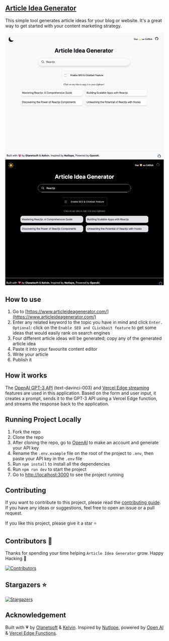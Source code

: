 ## [Article Idea Generator](https://www.articleideagenerator.com/)

This simple tool generates article ideas for your blog or website. It's a great way to get started with your content marketing strategy.

[![Article Idea Generator](./public//screenshot.png)](https://www.articleideagenerator.com/)
[![Article Idea Generator](./public//screenshot-2.png)](https://www.articleideagenerator.com/)

## How to use

1. Go to [https://www.articleideagenerator.com/](https://www.articleideagenerator.com/)
2. Enter any related keyword to the topic you have in mind and click `Enter.`
`Optional`: click on the `Enable SEO and CLickbait feature` to get some ideas that would easily rank on search engines
3. Four different article ideas will be generated; copy any of the generated article idea
4. Paste it into your favourite content editor
5. Write your article
6. Publish it


## How it works

The [OpenAI GPT-3 API](https://openai.com/api/) (text-davinci-003) and [Vercel Edge streaming](https://vercel.com/features/edge-functions) features are used in this application. Based on the form and user input, it creates a prompt, sends it to the GPT-3 API using a Vercel Edge function, and streams the response back to the application.

## Running Project Locally

1. Fork the repo
2. Clone the repo
3. After cloning the repo, go to [OpenAI](https://beta.openai.com/account/api-keys) to make an account and generate your API key
4. Rename the `.env.example` file on the root of the project to `.env`, then paste your API key in the `.env` file
5. Run `npm install` to install all the dependencies
6. Run `npm run dev` to start the project
7. Go to [http://localhost:3000](http://localhost:3000) to see the project running

## Contributing

If you want to contribute to this project, please read the [contributing guide](./CONTRIBUTING.md). If you have any ideas or suggestions, feel free to open an issue or a pull request. 

If you like this project, please give it a star ⭐️


## Contributors 💪

Thanks for spending your time helping `Article Idea Generator` grow. Happy Hacking 🍻

[![Contributors](https://contrib.rocks/image?repo=Olanetsoft/article-idea-generator)](https://github.com/Olanetsoft/article-idea-generator/edit/main/README.md)

## Stargazers ⭐️

[![Stargazers](https://git-lister.onrender.com/api/stars/Olanetsoft/article-idea-generator?limit=15)](https://github.com/Olanetsoft/article-idea-generator)


## Acknowledgement

Built with 💗 by [Olanetsoft](https://twitter.com/olanetsoft) & [Kelvin](https://twitter.com/iam_kelvinjnr). Inspired by [Nutlope](https://twitter.com/nutlope), powered by [Open AI](https://openai.com/) & [Vercel Edge Functions](https://vercel.com).
